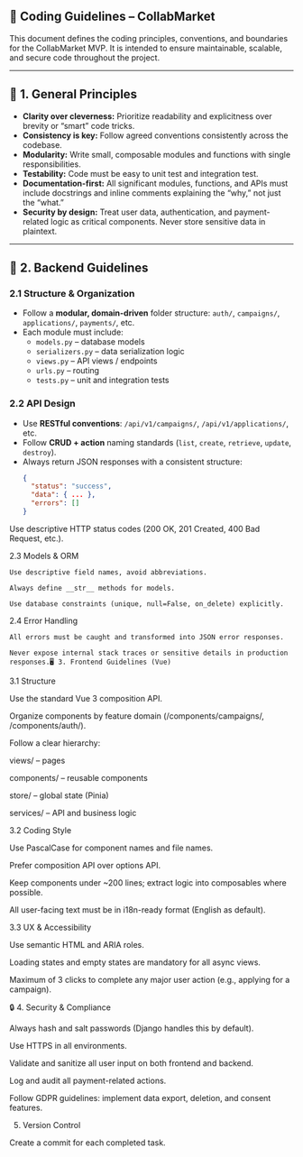 ## 🧭 Coding Guidelines – CollabMarket

This document defines the coding principles, conventions, and boundaries for the
CollabMarket MVP. It is intended to ensure maintainable, scalable, and secure
code throughout the project.

---

## 📁 1. General Principles

- **Clarity over cleverness:** Prioritize readability and explicitness over
  brevity or “smart” code tricks.
- **Consistency is key:** Follow agreed conventions consistently across the
  codebase.
- **Modularity:** Write small, composable modules and functions with single
  responsibilities.
- **Testability:** Code must be easy to unit test and integration test.
- **Documentation-first:** All significant modules, functions, and APIs must
  include docstrings and inline comments explaining the “why,” not just the
  “what.”
- **Security by design:** Treat user data, authentication, and payment-related
  logic as critical components. Never store sensitive data in plaintext.

---

## 🧰 2. Backend Guidelines

### 2.1 Structure & Organization

- Follow a **modular, domain-driven** folder structure: `auth/`, `campaigns/`,
  `applications/`, `payments/`, etc.
- Each module must include:
    - `models.py` – database models
    - `serializers.py` – data serialization logic
    - `views.py` – API views / endpoints
    - `urls.py` – routing
    - `tests.py` – unit and integration tests

### 2.2 API Design

- Use **RESTful conventions**: `/api/v1/campaigns/`, `/api/v1/applications/`,
  etc.
- Follow **CRUD + action** naming standards (`list`, `create`, `retrieve`,
  `update`, `destroy`).
- Always return JSON responses with a consistent structure:
  ```json
  {
    "status": "success",
    "data": { ... },
    "errors": []
  }
  ```

Use descriptive HTTP status codes (200 OK, 201 Created, 400 Bad Request, etc.).

2.3 Models & ORM

    Use descriptive field names, avoid abbreviations.

    Always define __str__ methods for models.

    Use database constraints (unique, null=False, on_delete) explicitly.

2.4 Error Handling

    All errors must be caught and transformed into JSON error responses.

    Never expose internal stack traces or sensitive details in production responses.🖥️ 3. Frontend Guidelines (Vue)
3.1 Structure

Use the standard Vue 3 composition API.

Organize components by feature domain (/components/campaigns/, /components/auth/).

Follow a clear hierarchy:

views/ – pages

components/ – reusable components

store/ – global state (Pinia)

services/ – API and business logic

3.2 Coding Style

Use PascalCase for component names and file names.

Prefer composition API over options API.

Keep components under ~200 lines; extract logic into composables where possible.

All user-facing text must be in i18n-ready format (English as default).

3.3 UX & Accessibility

Use semantic HTML and ARIA roles.

Loading states and empty states are mandatory for all async views.

Maximum of 3 clicks to complete any major user action (e.g., applying for a campaign).

🔒 4. Security & Compliance

Always hash and salt passwords (Django handles this by default).

Use HTTPS in all environments.

Validate and sanitize all user input on both frontend and backend.

Log and audit all payment-related actions.

Follow GDPR guidelines: implement data export, deletion, and consent features.

5. Version Control

Create a commit for each completed task.